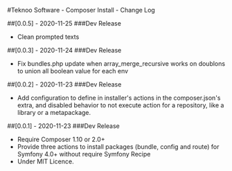 #Teknoo Software - Composer Install - Change Log

##[0.0.5] - 2020-11-25
###Dev Release
- Clean prompted texts
 
##[0.0.3] - 2020-11-24
###Dev Release
- Fix bundles.php update when array_merge_recursive works on doublons to union all boolean value for each env
 
##[0.0.2] - 2020-11-23
###Dev Release
- Add configuration to define in installer's actions in the composer.json's extra, and disabled behavior to not 
 execute action for a repository, like a library or a metapackage.

##[0.0.1] - 2020-11-23
###Dev Release
- Require Composer 1.10 or 2.0+
- Provide three actions to install packages (bundle, config and route) for Symfony 4.0+ without require Symfony Recipe
- Under MIT Licence.
